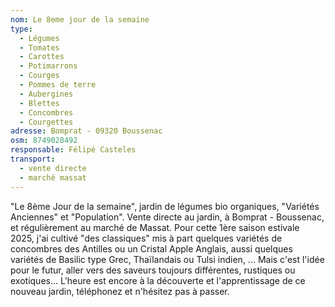 ```yaml
---
nom: Le 8eme jour de la semaine
type: 
  - Légumes
  - Tomates
  - Carottes
  - Potimarrons
  - Courges
  - Pommes de terre
  - Aubergines
  - Blettes
  - Concombres
  - Courgettes
adresse: Bomprat - 09320 Boussenac
osm: 8749028492
responsable: Félipé Casteles
transport:
  - vente directe
  - marché massat
---
```

"Le 8ème Jour de la semaine", jardin de légumes bio organiques, "Variétés Anciennes" et "Population". Vente directe au jardin, à Bomprat - Boussenac, et régulièrement au marché de Massat. Pour cette 1ère saison estivale 2025, j'ai cultivé "des classiques" mis à part quelques variétés de concombres des Antilles ou un Cristal Apple Anglais, aussi quelques variétés de Basilic type Grec, Thaïlandais ou Tulsi indien, ... Mais c'est l'idée pour le futur, aller vers des saveurs toujours différentes, rustiques ou exotiques... L'heure est encore à la découverte et l'apprentissage de ce nouveau jardin, téléphonez et n'hésitez pas à passer.
